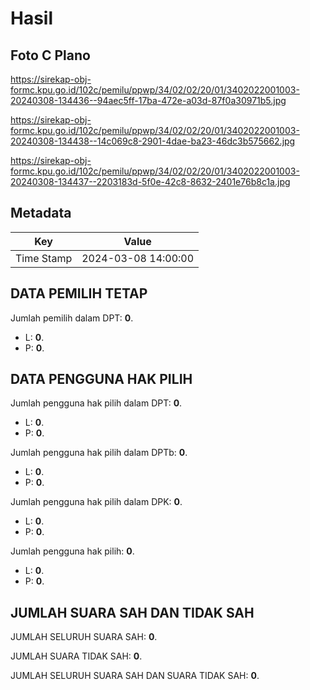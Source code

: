 # Hasil

## Foto C Plano

https://sirekap-obj-formc.kpu.go.id/102c/pemilu/ppwp/34/02/02/20/01/3402022001003-20240308-134436--94aec5ff-17ba-472e-a03d-87f0a30971b5.jpg

https://sirekap-obj-formc.kpu.go.id/102c/pemilu/ppwp/34/02/02/20/01/3402022001003-20240308-134438--14c069c8-2901-4dae-ba23-46dc3b575662.jpg

https://sirekap-obj-formc.kpu.go.id/102c/pemilu/ppwp/34/02/02/20/01/3402022001003-20240308-134437--2203183d-5f0e-42c8-8632-2401e76b8c1a.jpg


## Metadata

| Key        | Value               |
| ---------- | ------------------- |
| Time Stamp | 2024-03-08 14:00:00 |


## DATA PEMILIH TETAP

Jumlah pemilih dalam DPT: **0**.
 * L: **0**.
 * P: **0**.

## DATA PENGGUNA HAK PILIH

Jumlah pengguna hak pilih dalam DPT: **0**.
 * L: **0**.
 * P: **0**.

Jumlah pengguna hak pilih dalam DPTb: **0**.
 * L: **0**.
 * P: **0**.

Jumlah pengguna hak pilih dalam DPK: **0**.
 * L: **0**.
 * P: **0**.

Jumlah pengguna hak pilih: **0**.
 * L: **0**.
 * P: **0**.

## JUMLAH SUARA SAH DAN TIDAK SAH

JUMLAH SELURUH SUARA SAH: **0**.

JUMLAH SUARA TIDAK SAH: **0**.

JUMLAH SELURUH SUARA SAH DAN SUARA TIDAK SAH: **0**.


